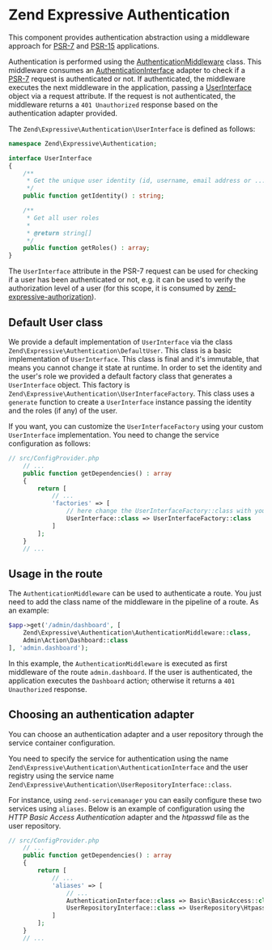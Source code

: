 # Zend Expressive Authentication

This component provides authentication abstraction using a middleware approach
for [PSR-7](http://www.php-fig.org/psr/psr-7/) and
[PSR-15](https://github.com/php-fig/fig-standards/tree/4b417c91b89fbedaf3283620ce432b6f51c80cc0/proposed/http-handlers)
applications.

Authentication is performed using the [AuthenticationMiddleware](https://github.com/zendframework/zend-expressive-authentication/blob/master/src/AuthenticationMiddleware.php)
class. This middleware consumes an [AuthenticationInterface](https://github.com/zendframework/zend-expressive-authentication/blob/master/src/AuthenticationInterface.php)
adapter to check if a [PSR-7](http://www.php-fig.org/psr/psr-7/) request is
authenticated or not. If authenticated, the middleware executes the next
middleware in the application, passing a [UserInterface](https://github.com/zendframework/zend-expressive-authentication/blob/master/src/UserInterface.php)
object via a request attribute. If the request is not authenticated, the
middleware returns a `401 Unauthorized` response based on the authentication
adapter provided.

The `Zend\Expressive\Authentication\UserInterface` is defined as follows:

```php
namespace Zend\Expressive\Authentication;

interface UserInterface
{
    /**
     * Get the unique user identity (id, username, email address or ...)
     */
    public function getIdentity() : string;

    /**
     * Get all user roles
     *
     * @return string[]
     */
    public function getRoles() : array;
}
```

The `UserInterface` attribute in the PSR-7 request can be used for checking
if a user has been authenticated or not, e.g. it can be used to verify the
authorization level of a user (for this scope, it is consumed by
[zend-expressive-authorization](https://github.com/zendframework/zend-expressive-authorization)).

## Default User class

We provide a default implementation of `UserInterface` via the class `Zend\Expressive\Authentication\DefaultUser`.
This class is a basic implementation of `UserInterface`. This class is final and
it's immutable, that means you cannot change it state at runtime.
In order to set the identity and the user's role we provided a default factory
class that generates a `UserInterface` object. This factory is
`Zend\Expressive\Authentication\UserInterfaceFactory`. This class uses a `generate`
function to create a `UserInterface` instance passing the identity and the roles
(if any) of the user.

If you want, you can customize the `UserInterfaceFactory` using your custom
`UserInterface` implementation. You need to change the service configuration as
follows:

```php
// src/ConfigProvider.php
    // ...
    public function getDependencies() : array
    {
        return [
            // ...
            'factories' => [
                // here change the UserInterfaceFactory::class with your class
                UserInterface::class => UserInterfaceFactory::class
            ]
        ];
    }
    // ...
```

## Usage in the route

The `AuthenticationMiddleware` can be used to authenticate a route. You just
need to add the class name of the middleware in the pipeline of a route.
As an example:

```php
$app->get('/admin/dashboard', [
    Zend\Expressive\Authentication\AuthenticationMiddleware::class,
    Admin\Action\Dashboard::class
], 'admin.dashboard');
```

In this example, the `AuthenticationMiddleware` is executed as first middleware
of the route `admin.dashboard`. If the user is authenticated, the application
executes the `Dashboard` action; otherwise it returns a `401 Unauthorized`
response.

## Choosing an authentication adapter

You can choose an authentication adapter and a user repository through the
service container configuration.

You need to specify the service for authentication using the name
`Zend\Expressive\Authentication\AuthenticationInterface` and the user registry
using the service name `Zend\Expressive\Authentication\UserRepositoryInterface::class`.

For instance, using `zend-servicemanager` you can easily configure these two
services using `aliases`. Below is an example of configuration using the *HTTP
Basic Access Authentication* adapter and the *htpasswd* file as the user
repository.

```php
// src/ConfigProvider.php
    // ...
    public function getDependencies() : array
    {
        return [
            // ...
            'aliases' => [
                // ...
                AuthenticationInterface::class => Basic\BasicAccess::class,
                UserRepositoryInterface::class => UserRepository\Htpasswd::class
            ]
        ];
    }
    // ...
```

